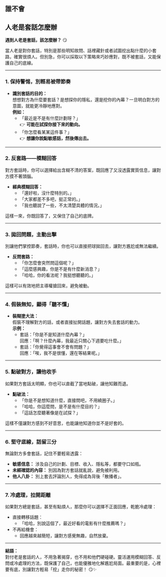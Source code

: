 ## 誰不會

## 人老是套話怎麼辦

**遇到人老是套話，該怎麼辦？** 😏

當人老是對你套話，特別是那些明知故問、話裡藏針或者試圖挖出點什麼的小套路，確實很煩人。但別急，你可以採取以下策略來巧妙應對，既不被套話，又能保護自己的底線。

---

### **1. 保持警惕，別輕易被帶節奏**
- **識別套話的目的：**  
  想想對方為什麼要套話？是想探你的隱私，還是挖你的內幕？一旦明白對方的意圖，就能更冷靜地應對。  
  **例如：**  
  - 「最近是不是有什麼計劃呀？」  
    👉 **可能在試探你接下來的動向。**  
  - 「你怎麼看某某這件事？」  
    👉 **想讓你說點敏感話，然後傳出去。**

---

### **2. 反套路——模糊回答**
對方套話時，你可以選擇給出含糊不清的答案，既回應了又沒透露實質信息，讓對方摸不著頭腦。  
- **經典模糊回答：**  
  - 「還好啦，沒什麼特別的。」  
  - 「大家都差不多吧，挺正常的。」  
  - 「我也聽說了一些，不太清楚具體的情況。」  

這樣一來，你既回答了，又保住了自己的底牌。

---

### **3. 拋回問題，主動出擊**
別讓他們掌控節奏，套話時，你也可以直接把球拋回去，讓對方尷尬或無法繼續。  
- **反問套路：**  
  - 「你怎麼會突然問這個呢？」  
  - 「這麼感興趣，你是不是有什麼新消息？」  
  - 「哈哈，你的看法呢？我挺想聽聽的。」  

這樣可以有效地把主導權搶回來，避免被動。

---

### **4. 假裝無知，顯得「聽不懂」**
- **裝糊塗大法：**  
  假裝不理解對方的話，或者直接扯開話題，讓對方失去套話的動力。  
  **示例：**  
  - 套話：「你是不是知道什麼內幕？」  
    回應：「啊？什麼內幕，我最近只關心下週要吃什麼。」  
  - 套話：「你覺得這事會不會有問題？」  
    回應：「唉，我不是很懂，還在等結果呢。」  

---

### **5. 點破對方，讓他收手**
如果對方套話太明顯，你也可以直截了當地點破，讓他知難而退。  
- **點破法：**  
  - 「你是不是想知道什麼，直接問吧，不用繞圈子。」  
  - 「哈哈，你這麼問，是不是有什麼目的？」  
  - 「這話怎麼聽著像是在試探？」  

這樣不僅讓對方感到不好意思，也能讓他知道你並不是好套的。

---

### **6. 堅守底線，話留三分**
無論對方多會套話，記住不要輕易透露：  
- **敏感信息：** 涉及自己的計劃、目標、收入、隱私等，都要守口如瓶。  
- **未經確認的內容：** 別因為對方套話就亂說，避免被利用。  
- **他人八卦：** 別上套去評論別人，免得成為背後「散播者」。  

---

### **7. 冷處理，拉開距離**
如果對方總是套話，甚至有點煩人，那麼你可以選擇不正面回應，乾脆冷處理：  
- 直接轉移話題：  
  - 「哈哈，別說這個了，最近好看的電影有什麼推薦嗎？」  
- 不再給機會：  
  - 回應越來越簡短，讓對方感覺無趣，自然放棄。

---

**結語：**  
對付老是套話的人，不用急著揭穿，也不用和他們硬碰硬。靈活運用模糊回答、反問或冷處理的方法，既保護了自己，也能優雅地化解尷尬局面。最重要的是，心裡要有底，別讓對方輕易「挖」走你的秘密！ 😏✨
